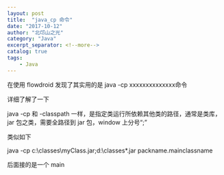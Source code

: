 ```yaml
---
layout: post
title:  "java_cp 命令"
date: "2017-10-12"
author: "北邙山之光"
category: "Java"
excerpt_separator: <!--more-->
catalog: true  
tags: 
    - Java
---
```





在使用 flowdroid 发现了其实用的是 java -cp xxxxxxxxxxxxxx命令

详细了解了一下

java -cp 和 -classpath 一样，是指定类运行所依赖其他类的路径，通常是类库，jar 包之类，需要全路径到 jar 包，window 上分号“;”

类似如下

java -cp c:\classes\myClass.jar;d:\classes\*.jar packname.mainclassname

后面接的是一个 main
